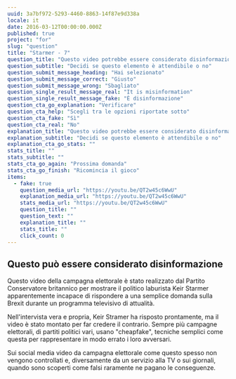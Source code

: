 ```yaml
---
uuid: 3a7bf972-5293-4460-8863-14f87e9d338a
locale: it
date: 2016-03-12T00:00:00.000Z
published: true
project: "for"
slug: "question"
title: "Starmer - 7"
question_title: "Questo video potrebbe essere considerato disinformazione?"
question_subtitle: "Decidi se questo elemento è attendibile o no"
question_submit_message_heading: "Hai selezionato"
question_submit_message_correct: "Giusto"
question_submit_message_wrong: "Sbagliato"
question_single_result_message_real: "It is misinformation"
question_single_result_message_fake: "È disinformazione"
question_cta_go_explanation: "Verificare"
question_cta_help: "Scegli tra le opzioni riportate sotto"
question_cta_fake: "Sì"
question_cta_real: "No"
explanation_title: "Questo video potrebbe essere considerato disinformazione?"
explanation_subtitle: "Decidi se questo elemento è attendibile o no"
explanation_cta_go_stats: ""
stats_title: ""
stats_subtitle: ""
stats_cta_go_again: "Prossima domanda"
stats_cta_go_finish: "Ricomincia il gioco"
items:
  - fake: true
    question_media_url: "https://youtu.be/QT2w45c6WwU"
    explanation_media_url: "https://youtu.be/QT2w45c6WwU"
    stats_media_url: "https://youtu.be/QT2w45c6WwU"
    question_title: ""
    question_text: ""
    explanation_title: ""
    stats_title: ""
    click_count: 0
---
```

## Questo può essere considerato disinformazione

Questo video della campagna elettorale è stato realizzato dal Partito Conservatore britannico per mostrare il politico laburista Keir Starmer apparentemente incapace di rispondere a una semplice domanda sulla Brexit durante un programma televisivo di attualità. 

Nell'intervista vera e propria, Keir Stramer ha risposto prontamente, ma il video è stato montato per far credere il contrario. Sempre più campagne elettorali, di partiti politici vari, usano "cheapfake", tecniche semplici come questa per rappresentare in modo errato i loro avversari. 

Sui social media video da campagna elettorale come questo spesso non vengono controllati e, diversamente da un servizio alla TV o sui giornali, quando sono scoperti come falsi raramente ne pagano le conseguenze.
